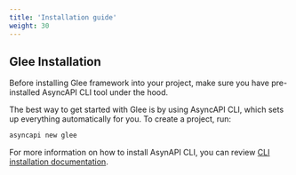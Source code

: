 ```yaml
---
title: 'Installation guide'
weight: 30
---
```


## Glee Installation

Before installing Glee framework into your project, make sure you have pre-installed AsyncAPI CLI tool under the hood.

The best way to get started with Glee is by using AsyncAPI CLI, which sets up everything automatically for you. 
To create a project, run:
```sh
asyncapi new glee
```

<Remember>
For more information on how to install AsynAPI CLI, you can review <a href="https://www.asyncapi.com/docs/tools/cli/installation">CLI installation documentation</a>.
</Remember>